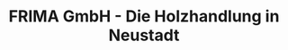 ---
title: "FRIMA GmbH - Die Holzhandlung in Neustadt"
url: /neustadt-wied/frima-gmbh-die-holzhandlung-in-neustadt/
shop: Holz
---